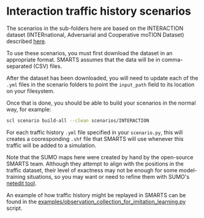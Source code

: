 # Interaction traffic history scenarios

The scenarios in the sub-folders here are based on the INTERACTION dataset
(INTERnational, Adversarial and Cooperative moTION Dataset)
described [here](https://interaction-dataset.com/).

To use these scenarios, you must first download the dataset in an appropriate format.
SMARTS assumes that the data will be in comma-separated (CSV) files.

After the dataset has been downloaded, you will need to update each of the `.yml` files
in the scenario folders to point the `input_path` field to its location on your filesystem.

Once that is done, you should be able to build your scenarios in the normal way, for example:
```bash
scl scenario build-all --clean scenarios/INTERACTION
```

For each traffic history `.yml` file specified in your `scenario.py`, 
this will creates a cooresponding `.shf` file that SMARTS will use
whenever this traffic will be added to a simulation.

Note that the SUMO maps here were created by hand by the open-source SMARTS team.
Although they attempt to align with the positions in the traffic dataset,
their level of exactness may not be enough for some model-training situations,
so you may want or need to refine them with SUMO's [netedit tool](https://sumo.dlr.de/docs/Netedit/index.html).

An example of how traffic history might be replayed in SMARTS can be found in the 
[examples/observation_collection_for_imitation_learning.py](../../examples/observation_collection_for_imitation_learning.py)
script.
